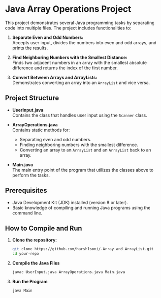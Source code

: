 # Java Array Operations Project

This project demonstrates several Java programming tasks by separating code into multiple files. The project includes functionalities to:

1. **Separate Even and Odd Numbers:**  
   Accepts user input, divides the numbers into even and odd arrays, and prints the results.

2. **Find Neighboring Numbers with the Smallest Distance:**  
   Finds two adjacent numbers in an array with the smallest absolute difference and returns the index of the first number.

3. **Convert Between Arrays and ArrayLists:**  
   Demonstrates converting an array into an `ArrayList` and vice versa.

## Project Structure

- **UserInput.java**  
  Contains the class that handles user input using the `Scanner` class.

- **ArrayOperations.java**  
  Contains static methods for:
  - Separating even and odd numbers.
  - Finding neighboring numbers with the smallest difference.
  - Converting an array to an `ArrayList` and an `ArrayList` back to an array.

- **Main.java**  
  The main entry point of the program that utilizes the classes above to perform the tasks.

## Prerequisites

- Java Development Kit (JDK) installed (version 8 or later).
- Basic knowledge of compiling and running Java programs using the command line.

## How to Compile and Run

1. **Clone the repository:**
   ```bash
   git clone https://github.com/harshlsoni/-Array_and_ArrayList.git
   cd your-repo

2. **Compile the Java Files**
   ```bash
   javac UserInput.java ArrayOperations.java Main.java
   
3. **Run the Program**
   ```bash
   java Main
